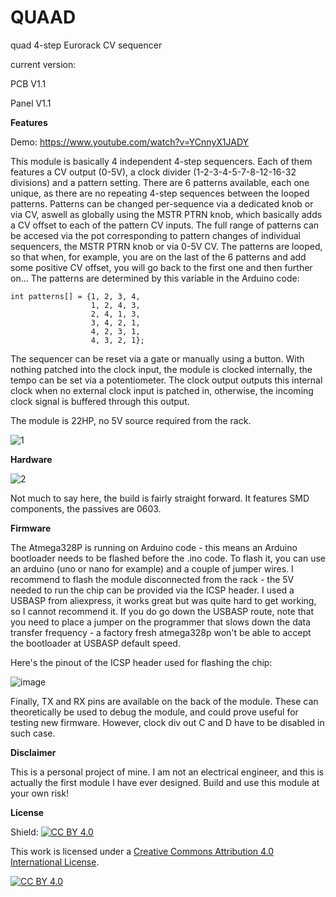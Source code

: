 # QUAAD
quad 4-step Eurorack CV sequencer

current version:

PCB     V1.1

Panel   V1.1

**Features**

Demo: https://www.youtube.com/watch?v=YCnnyX1JADY

This module is basically 4 independent 4-step sequencers. Each of them features a CV output (0-5V), a clock divider (1-2-3-4-5-7-8-12-16-32 divisions) and a pattern setting.
There are 6 patterns available, each one unique, as there are no repeating 4-step sequences between the looped patterns. Patterns can be changed per-sequence via a dedicated knob or via CV, aswell as globally using the MSTR PTRN knob, which basically adds a CV offset to each of the pattern CV inputs. The full range of patterns can be accesed via the pot corresponding to pattern changes of individual sequencers, the MSTR PTRN knob or via 0-5V CV. The patterns are looped, so that when, for example, you are on the last of the 6 patterns and add some positive CV offset, you will go back to the first one and then further on...
The patterns are determined by this variable in the Arduino code:

    int patterns[] = {1, 2, 3, 4,
                      1, 2, 4, 3,
                      2, 4, 1, 3,
                      3, 4, 2, 1,
                      4, 2, 3, 1,
                      4, 3, 2, 1};

The sequencer can be reset via a gate or manually using a button.
With nothing patched into the clock input, the module is clocked internally, the tempo can be set via a potentiometer. The clock output outputs this internal clock when no external clock input is patched in, otherwise, the incoming clock signal is buffered through this output.

The module is 22HP, no 5V source required from the rack.

![1](https://user-images.githubusercontent.com/66487560/161437107-493f1656-3058-4b45-add9-1960b430ef7d.jpg)

**Hardware**

![2](https://user-images.githubusercontent.com/66487560/161437244-39107ae3-6e29-4cdc-b105-9865ff89313c.jpg)

Not much to say here, the build is fairly straight forward. It features SMD components, the passives are 0603. 

**Firmware**

The Atmega328P is running on Arduino code - this means an Arduino bootloader needs to be flashed before the .ino code. To flash it, you can use an arduino (uno or nano for example) and a couple of jumper wires. I recommend to flash the module disconnected from the rack - the 5V needed to run the chip can be provided via the ICSP header. I used a USBASP from aliexpress, it works great but was quite hard to get working, so I cannot recommend it. If you do go down the USBASP route, note that you need to place a jumper on the programmer that slows down the data transfer frequency - a factory fresh atmega328p won't be able to accept the bootloader at USBASP default speed.

Here's the pinout of the ICSP header used for flashing the chip:

![image](https://user-images.githubusercontent.com/66487560/161437515-88f70fad-4fca-49ac-b76e-4368312f6c80.png)

Finally, TX and RX pins are available on the back of the module. These can theoretically be used to debug the module, and could prove useful for testing new firmware. However, clock div out C and D have to be disabled in such case.

**Disclaimer**

This is a personal project of mine. I am not an electrical engineer, and this is actually the first module I have ever designed. Build and use this module at your own risk!

**License**

Shield: [![CC BY 4.0][cc-by-shield]][cc-by]

This work is licensed under a
[Creative Commons Attribution 4.0 International License][cc-by].

[![CC BY 4.0][cc-by-image]][cc-by]

[cc-by]: http://creativecommons.org/licenses/by/4.0/
[cc-by-image]: https://i.creativecommons.org/l/by/4.0/88x31.png
[cc-by-shield]: https://img.shields.io/badge/License-CC%20BY%204.0-lightgrey.svg
